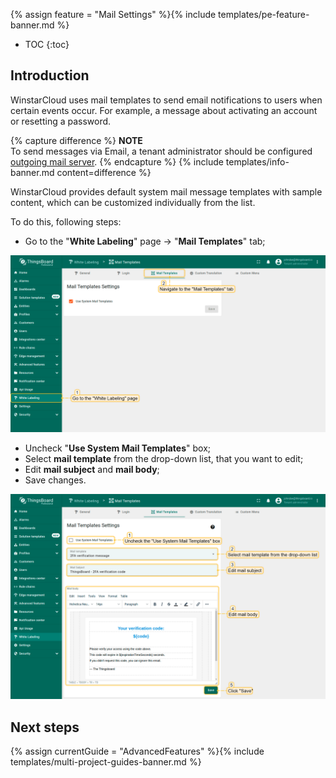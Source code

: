 {% assign feature = "Mail Settings" %}{% include templates/pe-feature-banner.md %} 

* TOC
{:toc}

## Introduction

WinstarCloud uses mail templates to send email notifications to users when certain events occur.
For example, a message about activating an account or resetting a password.

{% capture difference %}
**NOTE**
<br>
To send messages via Email, a tenant administrator should be configured [outgoing mail server](/docs/user-guide/ui/mail-settings/).
{% endcapture %}
{% include templates/info-banner.md content=difference %}

WinstarCloud provides default system mail message templates with sample content, which can be customized individually from the list.

To do this, following steps:
 - Go to the "**White Labeling**" page -> "**Mail Templates**" tab;

![image](/images/user-guide/white-labeling/mail-templates-1.png)

 - Uncheck "**Use System Mail Templates**" box; 
 - Select **mail template** from the drop-down list, that you want to edit;
 - Edit **mail subject** and **mail body**; 
 - Save changes.

![image](/images/user-guide/white-labeling/mail-templates-2.png)

## Next steps

{% assign currentGuide = "AdvancedFeatures" %}{% include templates/multi-project-guides-banner.md %}